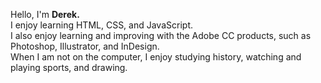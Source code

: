 Hello, I'm **Derek.** <br>
I enjoy learning HTML, CSS, and JavaScript. <br>
I also enjoy learning and improving with the Adobe CC products, such as Photoshop, Illustrator, and InDesign. <br>
When I am not on the computer, I enjoy studying history, watching and playing sports, and drawing.
